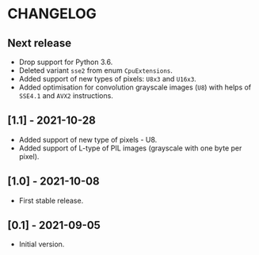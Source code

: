 # CHANGELOG

## Next release

- Drop support for Python 3.6.
- Deleted variant `sse2` from enum ``CpuExtensions``.
- Added support of new types of pixels: ``U8x3`` and ``U16x3``.
- Added optimisation for convolution grayscale images (``U8``) 
  with helps of ``SSE4.1`` and ``AVX2`` instructions.

## [1.1] - 2021-10-28

- Added support of new type of pixels - U8.
- Added support of L-type of PIL images (grayscale with one byte per pixel).

## [1.0] - 2021-10-08

- First stable release.

## [0.1] - 2021-09-05

- Initial version.

